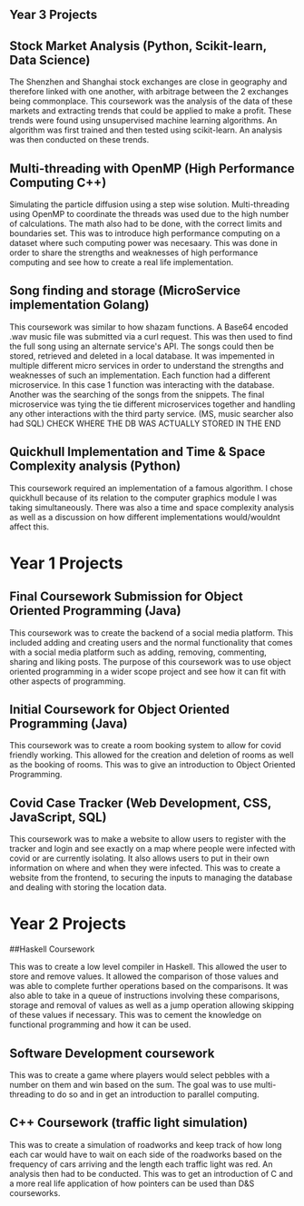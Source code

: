 ## Year 3 Projects

## Stock Market Analysis (Python, Scikit-learn, Data Science)
The Shenzhen and Shanghai stock exchanges are close in geography and therefore linked with one another, with arbitrage between the 2 exchanges being commonplace. This coursework was the analysis of the data of these markets and extracting trends that could be applied to make a profit.
These trends were found using unsupervised machine learning algorithms. An algorithm was first trained and then tested using scikit-learn. An analysis was then conducted on these trends.

## Multi-threading with OpenMP (High Performance Computing C++)
Simulating the particle diffusion using a step wise solution. Multi-threading using OpenMP to coordinate the threads was used due to the high number of calculations. The math also had to be done, with the correct limits and boundaries set. This was to introduce high performance computing on a dataset where such computing power was necesaary. This was done in order to share the strengths and weaknesses of high performance computing and see how to create a real life implementation.

## Song finding and storage (MicroService implementation Golang)
This coursework was similar to how shazam functions. A Base64 encoded .wav music file was submitted via a curl request. This was then used to find the full song using an alternate service's API. 
The songs could then be stored, retrieved and deleted in a local database. It was impemented in multiple different micro services in order to understand the strengths and weaknesses of such an implementation. Each function had a different microservice. In this case 1 function was interacting with the database. Another was the searching of the songs from the snippets. The final microservice was tying the tie different microservices together and handling any other interactions with the third party service.
(MS, music searcher also had SQL) CHECK WHERE THE DB WAS ACTUALLY STORED IN THE END

## Quickhull Implementation and Time & Space Complexity analysis (Python)
This coursework required an implementation of a famous algorithm. I chose quickhull because of its relation to the computer graphics module I was taking simultaneously.
There was also a time and space complexity analysis as well as a discussion on how different implementations would/wouldnt affect this.

# Year 1 Projects

## Final Coursework Submission for Object Oriented Programming (Java)
This coursework was to create the backend of a social media platform. This included adding and creating users and the normal functionality that comes with a social media platform such as adding, removing, commenting, sharing and liking posts.
The purpose of this coursework was to use object oriented programming in a wider scope project and see how it can fit with other aspects of programming.

## Initial Coursework for Object Oriented Programming (Java)
This coursework was to create a room booking system to allow for covid friendly working. This allowed for the creation and deletion of rooms as well as the booking of rooms. This was to give an introduction to Object Oriented Programming.

## Covid Case Tracker (Web Development, CSS, JavaScript, SQL)
This coursework was to make a website to allow users to register with the tracker and login and see exactly on a map where people were infected with covid or are currently isolating. It also allows users to put in their own information on where and when they were infected. 
This was to create a website from the frontend, to securing the inputs to managing the database and dealing with storing the location data.


# Year 2 Projects

##Haskell Coursework

This was to create a low level compiler in Haskell. This allowed the user to store and remove values. It allowed the comparison of those values and was able to complete further operations based on the comparisons. It was also able to take in a queue of instructions involving these comparisons, storage and removal of values as well as a jump operation allowing skipping of these values if necessary.
This was to cement the knowledge on functional programming and how it can be used.

## Software Development coursework
This was to create a game where players would select pebbles with a number on them and win based on the sum. The goal was to use multi-threading to do so and in get an introduction to parallel computing.

## C++ Coursework (traffic light simulation)
This was to create a simulation of roadworks and keep track of how long each car would have to wait on each side of the roadworks based on the frequency of cars arriving and the length each traffic light was red. 
An analysis then had to be conducted. This was to get an introduction of C and a more real life application of how pointers can be used than D&S courseworks.
